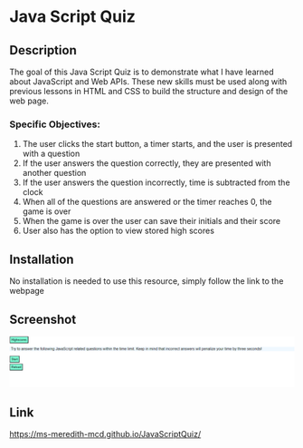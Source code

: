 # Java Script Quiz

## Description
The goal of this Java Script Quiz is to demonstrate what I have learned about JavaScript and Web APIs. These new skills must be used along with previous lessons in HTML and CSS to build the structure and design of the web page. 

### Specific Objectives:
1. The user clicks the start button, a timer starts, and the user is presented with a question
2. If the user answers the question correctly, they are presented with another question
3. If the user answers the question incorrectly, time is subtracted from the clock
4. When all of the questions are answered or the timer reaches 0, the game is over
5. When the game is over the user can save their initials and their score
6. User also has the option to view stored high scores

## Installation
No installation is needed to use this resource, simply follow the link to the webpage


## Screenshot
![Quiz Screenshot](./assets/images/image.png)


## Link
https://ms-meredith-mcd.github.io/JavaScriptQuiz/